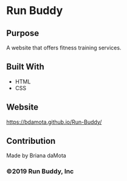# Run Buddy 

## Purpose 
A website that offers fitness training services.

## Built With 
* HTML 
* CSS 

## Website 
https://bdamota.github.io/Run-Buddy/

## Contribution 
Made by Briana daMota

### ©️2019 Run Buddy, Inc 

